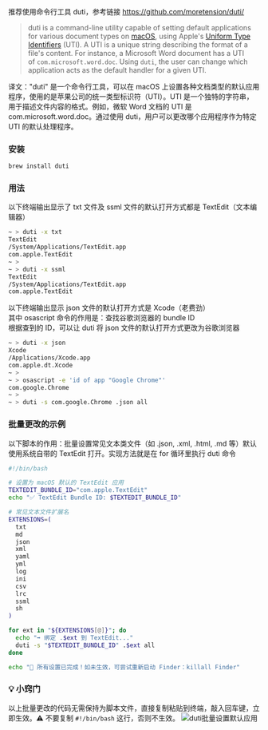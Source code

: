 推荐使用命令行工具 duti，参考链接 https://github.com/moretension/duti/

> duti is a command-line utility capable of setting default applications for various document types on [macOS](https://www.apple.com/macos/), using Apple's [Uniform Type Identifiers](https://developer.apple.com/library/content/documentation/FileManagement/Conceptual/understanding_utis/understand_utis_intro/understand_utis_intro.html) (UTI). A UTI is a unique string describing the format of a file's content. For instance, a Microsoft Word document has a UTI of `com.microsoft.word.doc`. Using `duti`, the user can change which application acts as the default handler for a given UTI.

译文："duti" 是一个命令行工具，可以在 macOS 上设置各种文档类型的默认应用程序，使用的是苹果公司的统一类型标识符（UTI）。UTI 是一个独特的字符串，用于描述文件内容的格式。例如，微软 Word 文档的 UTI 是 com.microsoft.word.doc。通过使用 duti，用户可以更改哪个应用程序作为特定 UTI 的默认处理程序。

### 安装

```bash
brew install duti
```

### 用法

以下终端输出显示了 txt 文件及 ssml 文件的默认打开方式都是 TextEdit（文本编辑器）

```bash
~ > duti -x txt
TextEdit
/System/Applications/TextEdit.app
com.apple.TextEdit
~ >
~ > duti -x ssml
TextEdit
/System/Applications/TextEdit.app
com.apple.TextEdit
```

以下终端输出显示 json 文件的默认打开方式是 Xcode（老费劲）  
其中 osascript 命令的作用是：查找谷歌浏览器的 bundle ID  
根据查到的 ID，可以让 duti 将 json 文件的默认打开方式更改为谷歌浏览器

```bash
~ > duti -x json
Xcode
/Applications/Xcode.app
com.apple.dt.Xcode
~ >
~ > osascript -e 'id of app "Google Chrome"'
com.google.Chrome
~ >
~ > duti -s com.google.Chrome .json all
```

### 批量更改的示例

以下脚本的作用：批量设置常见文本类文件（如 .json, .xml, .html, .md 等）默认使用系统自带的 TextEdit 打开。实现方法就是在 for 循环里执行 duti 命令

```bash
#!/bin/bash

# 设置为 macOS 默认的 TextEdit 应用
TEXTEDIT_BUNDLE_ID="com.apple.TextEdit"
echo "✅ TextEdit Bundle ID: $TEXTEDIT_BUNDLE_ID"

# 常见文本文件扩展名
EXTENSIONS=(
  txt
  md
  json
  xml
  yaml
  yml
  log
  ini
  csv
  lrc
  ssml
  sh
)

for ext in "${EXTENSIONS[@]}"; do
  echo "➡️ 绑定 .$ext 到 TextEdit..."
  duti -s "$TEXTEDIT_BUNDLE_ID" .$ext all
done

echo "🎉 所有设置已完成！如未生效，可尝试重新启动 Finder：killall Finder"

```

### 💡 小窍门

以上批量更改的代码无需保持为脚本文件，直接复制粘贴到终端，敲入回车键，立即生效。⚠️ 不要复制 `#!/bin/bash` 这行，否则不生效。
![duti批量设置默认应用](https://lib.zhaiduting.work.gd/uPic/duti%E6%89%B9%E9%87%8F%E8%AE%BE%E7%BD%AE%E9%BB%98%E8%AE%A4%E5%BA%94%E7%94%A8.png)
